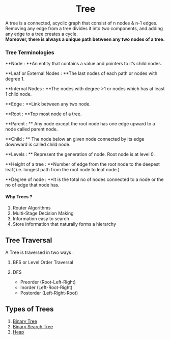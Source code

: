 <h1 align="center">Tree</h1>

A tree is a connected, acyclic graph that consist of n nodes & n-1 edges. Removing any edge from a tree divides it into two components, and adding any edge to a tree creates a cycle.<br>**Moreover, there is always a unique path between any two nodes of a tree.**

### Tree Terminologies 

**Node : **An entity that contains a value and pointers to it’s child nodes.

**Leaf or External Nodes : **The last nodes of each path or nodes with degree 1.

**Internal Nodes : **The nodes with degree >1 or nodes which has at least 1 child node.

**Edge : **Link between any two node.

**Root : **Top most node of a tree.

**Parent : ** Any node except the root node has one edge upward to a node called parent node.

**Child : ** The node below an given node connected by its edge downward is called child node.

**Levels : ** Represent the generation of node. Root node is at level 0.

**Height of a tree : **Number of edge from the root node to the deepest leaf( i.e. longest path from the root node to leaf node.)

**Degree of node : **It is the total no of nodes connected to a node or the no of edge that node has.

#### Why Trees ?

1. Router Algorithms
2. Multi-Stage Decision Making
3. Information easy to search
4. Store information that naturally forms a hierarchy

## Tree Traversal

A Tree is traversed in two ways : 

1. BFS or Level Order Traversal 

2. DFS

   - Preorder (Root-Left-Right)
   - Inorder (Left-Root-Right)
   - Postorder (Left-Right-Root)

   

## Types of Trees

1. [Binary Tree]()
2. [Binary Search Tree]()
3. [Heap]()

